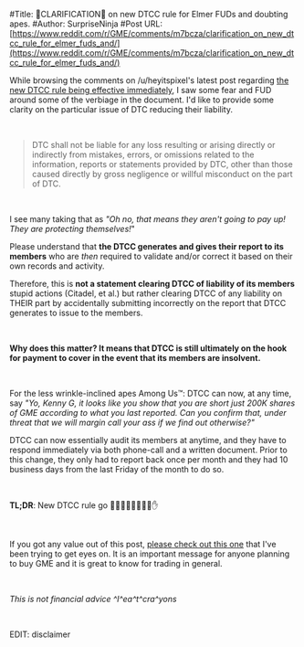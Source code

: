 #Title: 🛑CLARIFICATION🛑 on new DTCC rule for Elmer FUDs and doubting apes.
#Author: SurpriseNinja
#Post URL: [https://www.reddit.com/r/GME/comments/m7bcza/clarification_on_new_dtcc_rule_for_elmer_fuds_and/](https://www.reddit.com/r/GME/comments/m7bcza/clarification_on_new_dtcc_rule_for_elmer_fuds_and/)


While browsing the comments on /u/heyitspixel's latest post regarding [the new DTCC rule being effective immediately](https://www.reddit.com/r/GME/comments/m793h7/new_dtcc_rule_just_passed_in_effect_immediatly/?sort=top), I saw some fear and FUD around some of the verbiage in the document. I'd like to provide some clarity on the particular issue of DTC reducing their liability.

&nbsp;

> DTC shall not be liable for any loss resulting or arising directly or indirectly from mistakes, errors, or omissions related to the information, reports or statements provided by DTC, other than those caused directly by gross negligence or willful misconduct on the part of DTC.

&nbsp;

I see many taking that as *"Oh no, that means they aren't going to pay up! They are protecting themselves!*" 

Please understand that **the DTCC generates and gives their report to its members** who are *then* required to validate and/or correct it based on their own records and activity. 

Therefore, this is **not a statement clearing DTCC of liability of its members** stupid actions (Citadel, et al.) but rather clearing DTCC of any liability on THEIR part by accidentally submitting incorrectly on the report that DTCC generates to issue to the members.

&nbsp;

**Why does this matter? It means that DTCC is still ultimately on the hook for payment to cover in the event that its members are insolvent.**

&nbsp;

For the less wrinkle-inclined apes Among Us™: DTCC can now, at any time, say *"Yo, Kenny G, it looks like you show that you are short just 200K shares of GME according to what you last reported. Can you confirm that, under threat that we will margin call your ass if we find out otherwise?"*

DTCC can now essentially audit its members at anytime, and they have to respond immediately via both phone-call and a written document. Prior to this change, they only had to report back once per month and they had 10 business days from the last Friday of the month to do so.

&nbsp;

**TL;DR**: New DTCC rule go 🚀🚀🚀🚀🚀🚀🤚💎✋

&nbsp;

If you got any value out of this post, [please check out this one](https://www.reddit.com/r/GME/comments/m6zzku/crucial_stimmie_info_a_critical_rundown_on_price/) that I've been trying to get eyes on. It is an important message for anyone planning to buy GME and it is great to know for trading in general.

&nbsp;

*This is not financial advice ^I^ea^t^cra^yons*

&nbsp;

EDIT: disclaimer